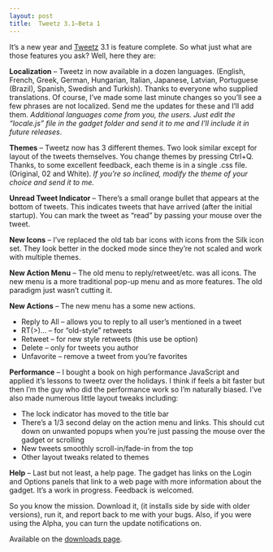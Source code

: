 ```yaml
---
layout: post
title:  Tweetz 3.1–Beta 1
---
```

It’s a new year and [Tweetz](/tweetz) 3.1 is feature complete. So what just what are those features you ask? Well, here they are:

**Localization** – Tweetz in now available in a dozen languages. (English, French, Greek, German, Hungarian, Italian, Japanese, Latvian, Portuguese (Brazil), Spanish, Swedish and Turkish). Thanks to everyone who supplied translations. Of course, I’ve made some last minute changes so you’ll see a few phrases are not localized. Send me the updates for these and I’ll add them. _Additional languages come from you, the users. Just edit the “locale.js” file in the gadget folder and send it to me and I’ll include it in future releases_.

**Themes** – Tweetz now has 3 different themes. Two look similar except for layout of the tweets themselves. You change themes by pressing Ctrl+Q. Thanks, to some excellent feedback, each theme is in a single .css file. (Original, 02 and White). _If you’re so inclined, modify the theme of your choice and send it to me._

**Unread Tweet Indicator** – There’s a small orange bullet that appears at the bottom of tweets. This indicates tweets that have arrived (after the initial startup). You can mark the tweet as “read” by passing your mouse over the tweet.

**New Icons** – I’ve replaced the old tab bar icons with icons from the Silk icon set. They look better in the docked mode since they’re not scaled and work with multiple themes.

**New Action Menu** – The old menu to reply/retweet/etc. was all icons. The new menu is a more traditional pop-up menu and as more features. The old paradigm just wasn’t cutting it.

**New Actions** – The new menu has a some new actions. 

  * Reply to All – allows you to reply to all user’s mentioned in a tweet 
  * RT(>)… – for “old-style” retweets 
  * Retweet – for new style retweets (this use be option) 
  * Delete – only for tweets you author 
  * Unfavorite – remove a tweet from you’re favorites 

**Performance** – I bought a book on high performance JavaScript and applied it’s lessons to tweetz over the holidays. I think if feels a bit faster but then I’m the guy who did the performance work so I’m naturally biased. I’ve also made numerous little layout tweaks including:

  * The lock indicator has moved to the title bar 
  * There’s a 1/3 second delay on the action menu and links. This should cut down on unwanted popups when you’re just passing the mouse over the gadget or scrolling 
  * New tweets smoothly scroll-in/fade-in from the top 
  * Other layout tweaks related to themes 

**Help** – Last but not least, a help page. The gadget has links on the Login and Options panels that link to a web page with more information about the gadget. It’s a work in progress. Feedback is welcomed.

So you know the mission. Download it, (it installs side by side with older versions), run it, and report back to me with your bugs. Also, if you were using the Alpha, you can turn the update notifications on.

Available on the [downloads page](/downloads).
